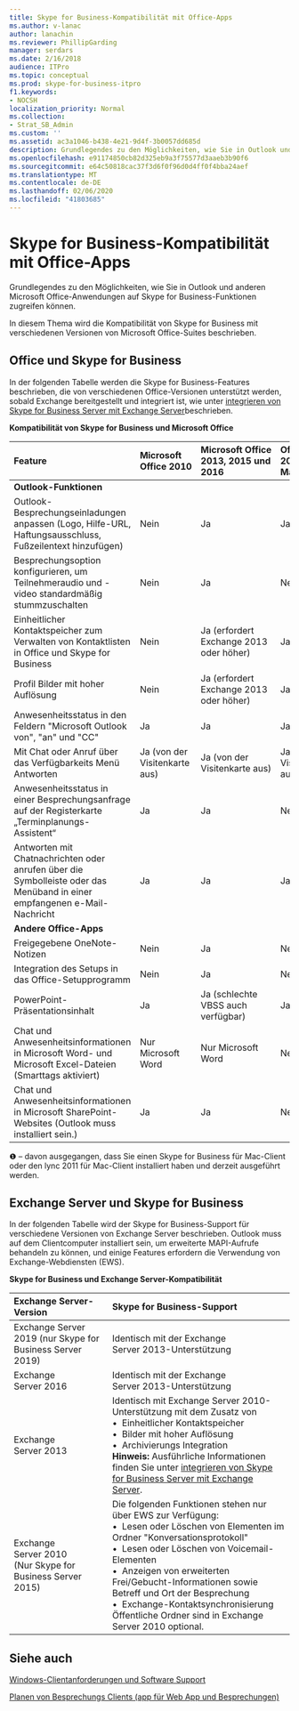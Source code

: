 ```yaml
---
title: Skype for Business-Kompatibilität mit Office-Apps
ms.author: v-lanac
author: lanachin
ms.reviewer: PhillipGarding
manager: serdars
ms.date: 2/16/2018
audience: ITPro
ms.topic: conceptual
ms.prod: skype-for-business-itpro
f1.keywords:
- NOCSH
localization_priority: Normal
ms.collection:
- Strat_SB_Admin
ms.custom: ''
ms.assetid: ac3a1046-b438-4e21-9d4f-3b0057dd685d
description: Grundlegendes zu den Möglichkeiten, wie Sie in Outlook und anderen Microsoft Office-Anwendungen auf Skype for Business-Funktionen zugreifen können.
ms.openlocfilehash: e91174850cb82d325eb9a3f75577d3aaeb3b90f6
ms.sourcegitcommit: e64c50818cac37f3d6f0f96d0d4ff0f4bba24aef
ms.translationtype: MT
ms.contentlocale: de-DE
ms.lasthandoff: 02/06/2020
ms.locfileid: "41803685"
---
```

# <a name="skype-for-business-compatibility-with-office-apps"></a>Skype for Business-Kompatibilität mit Office-Apps
 
Grundlegendes zu den Möglichkeiten, wie Sie in Outlook und anderen Microsoft Office-Anwendungen auf Skype for Business-Funktionen zugreifen können.
  
In diesem Thema wird die Kompatibilität von Skype for Business mit verschiedenen Versionen von Microsoft Office-Suites beschrieben. 
  
## <a name="office-and-skype-for-business"></a>Office und Skype for Business

In der folgenden Tabelle werden die Skype for Business-Features beschrieben, die von verschiedenen Office-Versionen unterstützt werden, sobald Exchange bereitgestellt und integriert ist, wie unter [integrieren von Skype for Business Server mit Exchange Server](../../deploy/integrate-with-exchange-server/integrate-with-exchange-server.md)beschrieben.
  
**Kompatibilität von Skype for Business und Microsoft Office**

|**Feature**|**Microsoft Office 2010**|**Microsoft Office 2013, 2015 und 2016**|**Office 2016 für Mac** #a0 |
|:-----|:-----|:-----|:-----|
|**Outlook-Funktionen** ||||
|Outlook-Besprechungseinladungen anpassen (Logo, Hilfe-URL, Haftungsausschluss, Fußzeilentext hinzufügen)  |Nein  |Ja   |Ja|
|Besprechungsoption konfigurieren, um Teilnehmeraudio und -video standardmäßig stummzuschalten    |Nein    |Ja    |Nein    |
|Einheitlicher Kontaktspeicher zum Verwalten von Kontaktlisten in Office und Skype for Business    |Nein    |Ja (erfordert Exchange 2013 oder höher)    |Ja    |
|Profil Bilder mit hoher Auflösung    |Nein    |Ja (erfordert Exchange 2013 oder höher)    |Ja    |
|Anwesenheitsstatus in den Feldern "Microsoft Outlook von", "an" und "CC"    |Ja     |Ja     |Ja     |
|Mit Chat oder Anruf über das Verfügbarkeits Menü Antworten    |Ja (von der Visitenkarte aus)    |Ja (von der Visitenkarte aus)    |Ja (von der Visitenkarte aus)    |
|Anwesenheitsstatus in einer Besprechungsanfrage auf der Registerkarte „Terminplanungs-Assistent“    |Ja     |Ja    |Nein    |
|Antworten mit Chatnachrichten oder anrufen über die Symbolleiste oder das Menüband in einer empfangenen e-Mail-Nachricht    |Ja     |Ja     |Ja     |
|**Andere Office-Apps**   ||||
|Freigegebene OneNote-Notizen    |Nein    |Ja    |Nein    |
|Integration des Setups in das Office-Setupprogramm    |Nein    |Ja    |Nein    |
|PowerPoint-Präsentationsinhalt    |Ja    |Ja (schlechte VBSS auch verfügbar)    |Ja    |
|Chat und Anwesenheitsinformationen in Microsoft Word- und Microsoft Excel-Dateien (Smarttags aktiviert)    |Nur Microsoft Word    |Nur Microsoft Word    |Nein    |
|Chat und Anwesenheitsinformationen in Microsoft SharePoint-Websites (Outlook muss installiert sein.)    |Ja    |Ja    |Nein    |
   
&#x2776; – davon ausgegangen, dass Sie einen Skype for Business für Mac-Client oder den lync 2011 für Mac-Client installiert haben und derzeit ausgeführt werden.
  
## <a name="exchange-server-and-skype-for-business"></a>Exchange Server und Skype for Business

In der folgenden Tabelle wird der Skype for Business-Support für verschiedene Versionen von Exchange Server beschrieben. Outlook muss auf dem Clientcomputer installiert sein, um erweiterte MAPI-Aufrufe behandeln zu können, und einige Features erfordern die Verwendung von Exchange-Webdiensten (EWS).
  
**Skype for Business und Exchange Server-Kompatibilität**

|**Exchange Server-Version**|**Skype for Business-Support**|
|:-----|:-----|
|Exchange Server 2019 (nur Skype for Business Server 2019) |Identisch mit der Exchange Server 2013-Unterstützung    |
|Exchange Server 2016    |Identisch mit der Exchange Server 2013-Unterstützung  <br/> |
|Exchange Server 2013  <br/> |Identisch mit Exchange Server 2010-Unterstützung mit dem Zusatz von  <br/>&bull;&nbsp;&nbsp;Einheitlicher Kontaktspeicher  <br/>&bull;&nbsp;&nbsp;Bilder mit hoher Auflösung  <br/>&bull;&nbsp;&nbsp;Archivierungs Integration  <br/> **Hinweis:** Ausführliche Informationen finden Sie unter [integrieren von Skype for Business Server mit Exchange Server](../../deploy/integrate-with-exchange-server/integrate-with-exchange-server.md).  <br/> |
|Exchange Server 2010  <br/>(Nur Skype for Business Server 2015) |Die folgenden Funktionen stehen nur über EWS zur Verfügung:  <br/>&bull;&nbsp;&nbsp;Lesen oder Löschen von Elementen im Ordner "Konversationsprotokoll"  <br/>&bull;&nbsp;&nbsp;Lesen oder Löschen von Voicemail-Elementen  <br/>&bull;&nbsp;&nbsp;Anzeigen von erweiterten Frei/Gebucht-Informationen sowie Betreff und Ort der Besprechung  <br/>&bull;&nbsp;&nbsp;Exchange-Kontaktsynchronisierung  <br/> Öffentliche Ordner sind in Exchange Server 2010 optional.  <br/> |
   
## <a name="see-also"></a>Siehe auch
 
[Windows-Clientanforderungen und Software Support](windows-requirements.md)
  
[Planen von Besprechungs Clients (app für Web App und Besprechungen)](meetings-clients.md)

